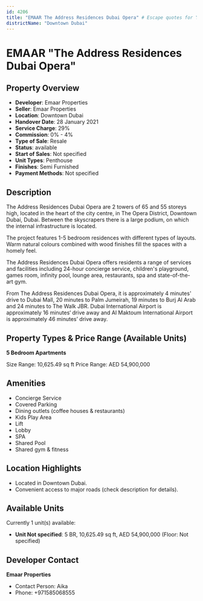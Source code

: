 ```yaml
---
id: 4206
title: "EMAAR The Address Residences Dubai Opera" # Escape quotes for YAML string
districtName: "Downtown Dubai"
---
```


# EMAAR "The Address Residences Dubai Opera"

## Property Overview
- **Developer**: Emaar Properties
- **Seller**: Emaar Properties
- **Location**: Downtown Dubai
- **Handover Date**: 28 January 2021
- **Service Charge**: 29%
- **Commission**: 0% - 4%
- **Type of Sale**: Resale
- **Status**: available
- **Start of Sales**: Not specified
- **Unit Types**: Penthouse
- **Finishes**: Semi Furnished
- **Payment Methods**: Not specified

## Description
The Address Residences Dubai Opera are 2 towers of 65 and 55 storeys high, located in the heart of the city centre, in The Opera District, Downtown Dubai, Dubai. Between the skyscrapers there is a large podium, on which the internal infrastructure is located.

The project features 1-5 bedroom residences with different types of layouts. Warm natural colours combined with wood finishes fill the spaces with a homely feel. 

The Address Residences Dubai Opera offers residents a range of services and facilities including 24-hour concierge service, children's playground, games room, infinity pool, lounge area, restaurants, spa and state-of-the-art gym.

From The Address Residences Dubai Opera, it is approximately 4 minutes' drive to Dubai Mall, 20 minutes to Palm Jumeirah, 19 minutes to Burj Al Arab and 24 minutes to The Walk JBR. Dubai International Airport is approximately 16 minutes‘ drive away and Al Maktoum International Airport is approximately 46 minutes’ drive away.

## Property Types & Price Range (Available Units)
**5 Bedroom Apartments**

Size Range: 10,625.49 sq ft
Price Range: AED 54,900,000

## Amenities
- Concierge Service
- Covered Parking
- Dining outlets  (coffee houses & restaurants)
- Kids Play Area
- Lift
- Lobby
- SPA
- Shared Pool
- Shared gym & fitness

## Location Highlights
- Located in Downtown Dubai.
- Convenient access to major roads (check description for details).

## Available Units
Currently 1 unit(s) available:
- **Unit Not specified**: 5 BR, 10,625.49 sq ft, AED 54,900,000 (Floor: Not specified)

## Developer Contact
**Emaar Properties**
- Contact Person: Aika
- Phone: +971585068555

